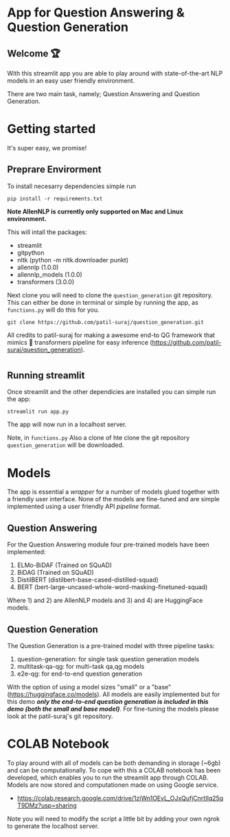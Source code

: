 # App for Question Answering & Question Generation
## Welcome 🏆
With this streamlit app you are able to play around with state-of-the-art NLP models in an easy user friendly environment.

There are two main task, namely; Question Answering and Question Generation. 

# Getting started
It's super easy, we promise!

## Preprare Envirorment
To install necesarry dependencies simple run
```
pip install -r requirements.txt
```
**Note AllenNLP is currently only supported on Mac and Linux environment.**

This will intall the packages: 
- streamlit 
- gitpython
- nltk (python -m nltk.downloader punkt)
- allennlp (1.0.0)
- allennlp_models (1.0.0)
- transformers (3.0.0)

Next clone you will need to clone the ```question_generation``` git repository. This can either be done in terminal or simple by running the app, as ```functions.py``` will do this for you.

```
git clone https://github.com/patil-suraj/question_generation.git
```

All credits to patil-suraj for making a awesome end-to QG framework that mimics 🤗 transformers pipeline for easy inference (https://github.com/patil-suraj/question_generation). 

# ##############################################################################

## Running streamlit 

Once streamlit and the other dependicies are installed you can simple run the app:
```
streamlit run app.py
```

The app will now run in a localhost server.

Note, in ```functions.py``` Also a clone of hte clone the git repository `question_generation` will be downloaded. 

# ##############################################################################

# Models
The app is essential a *wrapper* for a number of models glued together with a friendly user interface. None of the models are fine-tuned and are simple implemented using a user friendly API *pipeline* format.

## Question Answering
For the Question Answering module four pre-trained models have been implemented:
1. ELMo-BiDAF (Trained on SQuAD) 
2. BiDAG (Trained on SQuAD)
3. DistilBERT (distilbert-base-cased-distilled-squad)
4. BERT (bert-large-uncased-whole-word-masking-finetuned-squad)

Where 1) and 2) are AllenNLP models and 3) and 4) are HuggingFace models. 

## Question Generation
The Question Generation is a pre-trained model with three pipeline tasks:
1. question-generation: for single task question generation models
2. multitask-qa-qg: for multi-task qa,qg models
3. e2e-qg: for end-to-end question generation

With the option of using a model sizes "small" or a "base" (https://huggingface.co/models). All models are easily implemented but for this demo ***only the end-to-end question generation is included in this demo (both the small and base model)***. For fine-tuning the models please look at the patil-suraj's git repository. 

# ##############################################################################

# COLAB Notebook
To play around with all of models can be both demanding in storage (~6gb) and can be computationally. To cope with this a COLAB notebook has been developed, which enables you to run the streamlit app through COLAB. Models are now stored and computationen made on using Google service. 
- https://colab.research.google.com/drive/1zjWn1OEvL_OJxQufjCnrtIIq25qT9DMz?usp=sharing

Note you will need to modify the script a little bit by adding your own ngrok to generate the localhost server.
